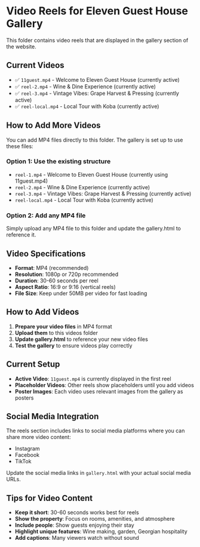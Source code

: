 # Video Reels for Eleven Guest House Gallery

This folder contains video reels that are displayed in the gallery section of the website.

## Current Videos

- ✅ `11guest.mp4` - Welcome to Eleven Guest House (currently active)
- ✅ `reel-2.mp4` - Wine & Dine Experience (currently active)
- ✅ `reel-3.mp4` - Vintage Vibes: Grape Harvest & Pressing (currently active)
- ✅ `reel-local.mp4` - Local Tour with Koba (currently active)

## How to Add More Videos

You can add MP4 files directly to this folder. The gallery is set up to use these files:

### Option 1: Use the existing structure

- `reel-1.mp4` - Welcome to Eleven Guest House (currently using 11guest.mp4)
- `reel-2.mp4` - Wine & Dine Experience (currently active)
- `reel-3.mp4` - Vintage Vibes: Grape Harvest & Pressing (currently active)
- `reel-local.mp4` - Local Tour with Koba (currently active)

### Option 2: Add any MP4 file

Simply upload any MP4 file to this folder and update the gallery.html to reference it.

## Video Specifications

- **Format**: MP4 (recommended)
- **Resolution**: 1080p or 720p recommended
- **Duration**: 30-60 seconds per reel
- **Aspect Ratio**: 16:9 or 9:16 (vertical reels)
- **File Size**: Keep under 50MB per video for fast loading

## How to Add Videos

1. **Prepare your video files** in MP4 format
2. **Upload them** to this videos folder
3. **Update gallery.html** to reference your new video files
4. **Test the gallery** to ensure videos play correctly

## Current Setup

- **Active Video**: `11guest.mp4` is currently displayed in the first reel
- **Placeholder Videos**: Other reels show placeholders until you add videos
- **Poster Images**: Each video uses relevant images from the gallery as posters

## Social Media Integration

The reels section includes links to social media platforms where you can share more video content:

- Instagram
- Facebook
- TikTok

Update the social media links in `gallery.html` with your actual social media URLs.

## Tips for Video Content

- **Keep it short**: 30-60 seconds works best for reels
- **Show the property**: Focus on rooms, amenities, and atmosphere
- **Include people**: Show guests enjoying their stay
- **Highlight unique features**: Wine making, garden, Georgian hospitality
- **Add captions**: Many viewers watch without sound

